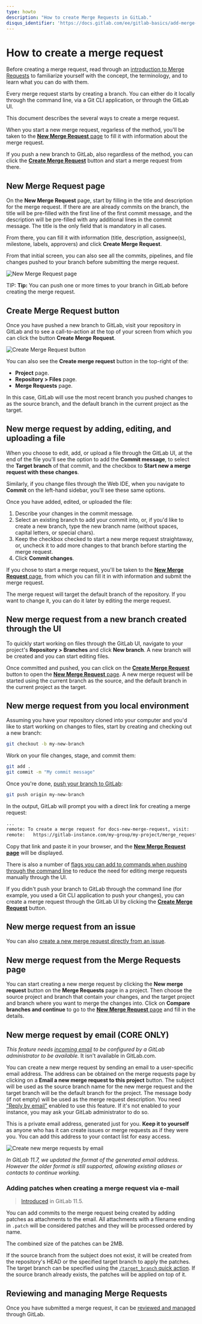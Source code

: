 ```yaml
---
type: howto
description: "How to create Merge Requests in GitLab."
disqus_identifier: 'https://docs.gitlab.com/ee/gitlab-basics/add-merge-request.html'
---
```


# How to create a merge request

Before creating a merge request, read through an
[introduction to Merge Requests](getting_started.md)
to familiarize yourself with the concept, the terminology,
and to learn what you can do with them.

Every merge request starts by creating a branch. You can either
do it locally through the command line, via a Git CLI application,
or through the GitLab UI.

This document describes the several ways to create a merge request.

When you start a new merge request, regarless of the method,
you'll be taken to the [**New Merge Request** page](#new-merge-request-page)
to fill it with information about the merge request.

If you push a new branch to GitLab, also regardless of the method,
you can click the [**Create Merge Request**](#create-merge-request-button)
button and start a merge request from there.

## New Merge Request page

On the **New Merge Request** page, start by filling in the title
and description for the merge request. If there are are already
commits on the branch, the title will be pre-filled with the first
line of the first commit message, and the description will be
pre-filled with any additional lines in the commit message.
The title is the only field that is mandatory in all cases.

From there, you can fill it with information (title, description,
assignee(s), milestone, labels, approvers) and click **Create Merge Request**.

From that initial screen, you can also see all the commits,
pipelines, and file changes pushed to your branch before submitting
the merge request.

![New Merge Request page](img/new_merge_request_page_v12_6.png)

TIP: **Tip:**
You can push one or more times to your branch in GitLab before
creating the merge request.

## Create Merge Request button

Once you have pushed a new branch to GitLab, visit your repository
in GitLab and to see a call-to-action at the top of your screen
from which you can click the button **Create Merge Request**.

![Create Merge Request button](img/create_merge_request_button_v12_6.png)

You can also see the **Create merge request** button in the top-right of the:

- **Project** page.
- **Repository > Files** page.
- **Merge Requests** page.

In this case, GitLab will use the most recent branch you pushed
changes to as the source branch, and the default branch in the current
project as the target.

## New merge request by adding, editing, and uploading a file

When you choose to edit, add, or upload a file through the GitLab UI,
at the end of the file you'll see the option to add the **Commit message**,
to select the **Target branch** of that commit, and the checkbox to
**Start new a merge request with these changes**.

Similarly, if you change files through the Web IDE, when you navigate to **Commit** on the left-hand sidebar, you'll see these same options.

Once you have added, edited, or uploaded the file:

1. Describe your changes in the commit message.
1. Select an existing branch to add your commit into, or, if you'd like to create a new branch, type the new branch name (without spaces, capital letters, or special chars).
1. Keep the checkbox checked to start a new merge request straightaway, or, uncheck it to add more changes to that branch before starting the merge request.
1. Click **Commit changes**.

If you chose to start a merge request, you'll be taken to the
[**New Merge Request** page](#new-merge-request-page), from
which you can fill it in with information and submit the merge request.

The merge request will target the default branch of the repository.
If you want to change it, you can do it later by editing the merge request.

## New merge request from a new branch created through the UI

To quickly start working on files through the GitLab UI,
navigate to your project's **Repository > Branches** and click
**New branch**. A new branch will be created and you can start
editing files.

Once committed and pushed, you can click on the [**Create Merge Request**](#create-merge-request-button)
button to open the [**New Merge Request** page](#new-merge-request-page).
A new merge request will be started using the current branch as the source,
and the default branch in the current project as the target.

## New merge request from you local environment

Assuming you have your repository cloned into your computer and you'd
like to start working on changes to files, start by creating and
checking out a new branch:

```bash
git checkout -b my-new-branch
```

Work on your file changes, stage, and commit them:

```bash
git add .
git commit -m "My commit message"
```

Once you're done, [push your branch to GitLab](../../../gitlab-basics/start-using-git.md#send-changes-to-gitlabcom):

```bash
git push origin my-new-branch
```

In the output, GitLab will prompt you with a direct link for creating
a merge request:

```bash
...
remote: To create a merge request for docs-new-merge-request, visit:
remote:   https://gitlab-instance.com/my-group/my-project/merge_requests/new?merge_request%5Bsource_branch%5D=my-new-branch
```

Copy that link and paste it in your browser, and the [**New Merge Request page**](#new-merge-request-page)
will be displayed.

There is also a number of [flags you can add to commands when pushing through the command line](../push_options.md) to reduce the need for editing merge requests manually through the UI.

If you didn't push your branch to GitLab through the command line
(for example, you used a Git CLI application to push your changes),
you can create a merge request through the GitLab UI by clicking
the [**Create Merge Request**](#create-merge-request-button) button.

## New merge request from an issue

You can also [create a new merge request directly from an issue](../repository/web_editor.md#create-a-new-branch-from-an-issue).

## New merge request from the Merge Requests page

You can start creating a new merge request by clicking the
**New merge request** button on the **Merge Requests** page in a project.
Then choose the source project and branch that contain your changes,
and the target project and branch where you want to merge the changes into.
Click on **Compare branches and continue** to go to the
[**New Merge Request** page](#new-merge-request-page) and fill in the details.

## New merge request by email **(CORE ONLY)**

_This feature needs [incoming email](../../../administration/incoming_email.md)
to be configured by a GitLab administrator to be available._ It isn't
available in GitLab.com.

You can create a new merge request by sending an email to a user-specific email
address. The address can be obtained on the merge requests page by clicking on
a **Email a new merge request to this project** button. The subject will be
used as the source branch name for the new merge request and the target branch
will be the default branch for the project. The message body (if not empty)
will be used as the merge request description. You need
["Reply by email"](../../../administration/reply_by_email.md) enabled to use
this feature. If it's not enabled to your instance, you may ask your GitLab
administrator to do so.

This is a private email address, generated just for you. **Keep it to yourself**
as anyone who has it can create issues or merge requests as if they were you.
You can add this address to your contact list for easy access.

![Create new merge requests by email](img/create_from_email.png)

_In GitLab 11.7, we updated the format of the generated email address.
However the older format is still supported, allowing existing aliases
or contacts to continue working._

### Adding patches when creating a merge request via e-mail

> [Introduced](https://gitlab.com/gitlab-org/gitlab-foss/merge_requests/22723) in GitLab 11.5.

You can add commits to the merge request being created by adding
patches as attachments to the email. All attachments with a filename
ending in `.patch` will be considered patches and they will be processed
ordered by name.

The combined size of the patches can be 2MB.

If the source branch from the subject does not exist, it will be
created from the repository's HEAD or the specified target branch to
apply the patches. The target branch can be specified using the
[`/target_branch` quick action](../quick_actions.md). If the source
branch already exists, the patches will be applied on top of it.

## Reviewing and managing Merge Requests

Once you have submitted a merge request, it can be [reviewed and managed](reviewing_and_managing_merge_requests.md) through GitLab.
